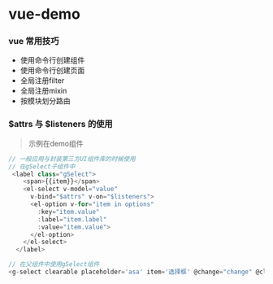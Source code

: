 # vue-demo
### vue 常用技巧
- 使用命令行创建组件
- 使用命令行创建页面
- 全局注册filter
- 全局注册mixin
- 按模块划分路由

### $attrs 与 $listeners 的使用
> 示例在demo组件
```js
// 一般应用与封装第三方UI组件库的时候使用
// 在gSelect子组件中
 <label class="gSelect">
    <span>{{item}}</span>
    <el-select v-model="value"
      v-bind="$attrs" v-on="$listeners">
      <el-option v-for="item in options"
        :key="item.value"
        :label="item.label"
        :value="item.value">
      </el-option>
    </el-select>
  </label>

// 在父组件中使用gSelect组件
<g-select clearable placeholder='asa' item='选择框' @change="change" @clear='clear'></g-select>
```
